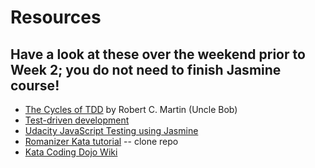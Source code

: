 # Resources

## Have a look at these over the weekend prior to Week 2; you do not need to finish Jasmine course!

* [The Cycles of TDD](http://blog.cleancoder.com/uncle-bob/2014/12/17/TheCyclesOfTDD.html) by Robert C. Martin (Uncle Bob)
* [Test-driven development](https://en.wikipedia.org/wiki/Test-driven_development)
* [Udacity JavaScript Testing using Jasmine](https://www.udacity.com/course/javascript-testing--ud549)
* [Romanizer Kata tutorial](https://github.com/indykid/romanizer_js) -- clone repo 
* [Kata Coding Dojo Wiki](http://codingdojo.org/cgi-bin/index.pl?KataCatalogue)
